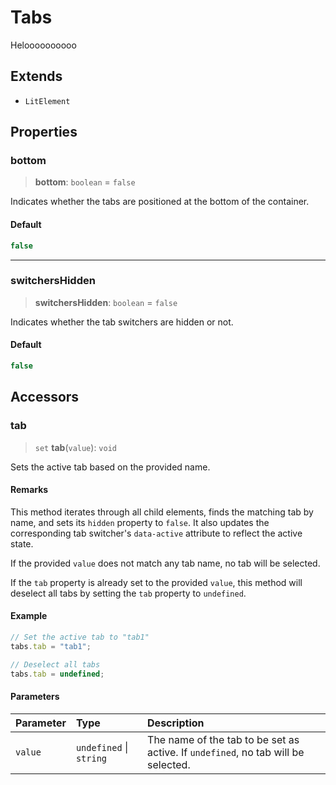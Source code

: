# Tabs

Heloooooooooo

## Extends

- `LitElement`

## Properties

### bottom

> **bottom**: `boolean` = `false`

Indicates whether the tabs are positioned at the bottom of the container.

#### Default

```ts
false
```

***

### switchersHidden

> **switchersHidden**: `boolean` = `false`

Indicates whether the tab switchers are hidden or not.

#### Default

```ts
false
```

## Accessors

### tab

> `set` **tab**(`value`): `void`

Sets the active tab based on the provided name.

#### Remarks

This method iterates through all child elements, finds the matching tab by name,
and sets its `hidden` property to `false`. It also updates the corresponding tab switcher's
`data-active` attribute to reflect the active state.

If the provided `value` does not match any tab name, no tab will be selected.

If the `tab` property is already set to the provided `value`, this method will deselect all tabs
by setting the `tab` property to `undefined`.

#### Example

```typescript
// Set the active tab to "tab1"
tabs.tab = "tab1";

// Deselect all tabs
tabs.tab = undefined;
```

#### Parameters

| Parameter | Type | Description |
| :------ | :------ | :------ |
| `value` | `undefined` \| `string` | The name of the tab to be set as active. If `undefined`, no tab will be selected. |
